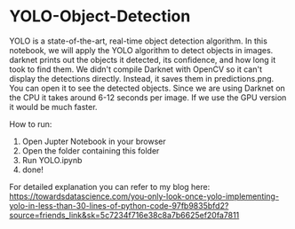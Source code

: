 # YOLO-Object-Detection

YOLO is a state-of-the-art, real-time object detection algorithm. In this notebook, we will apply the YOLO algorithm to detect objects in images.
darknet prints out the objects it detected, its confidence, and how long it took to find them. We didn't compile Darknet with OpenCV so it can't display the detections directly. Instead, it saves them in predictions.png. You can open it to see the detected objects. Since we are using Darknet on the CPU it takes around 6-12 seconds per image. If we use the GPU version it would be much faster.


How to run:

1. Open Jupter Notebook in your browser
2. Open the folder containing this folder
3. Run YOLO.ipynb
4. done!

For detailed explanation you can refer to my blog here: https://towardsdatascience.com/you-only-look-once-yolo-implementing-yolo-in-less-than-30-lines-of-python-code-97fb9835bfd2?source=friends_link&sk=5c7234f716e38c8a7b6625ef20fa7811
